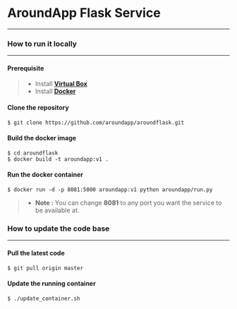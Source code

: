 AroundApp Flask Service
=====================
----------


### How to run it locally
-------------------
#### Prerequisite
> - Install [**Virtual Box**][2]
> - Install [**Docker**][1]

#### Clone the repository
```
$ git clone https://github.com/aroundapp/aroundflask.git
```

#### Build the docker image
```
$ cd aroundflask
$ docker build -t aroundapp:v1 .
```

#### Run the docker container
```
$ docker run -d -p 8081:5000 aroundapp:v1 python aroundapp/run.py
```
> - **Note :**  You can change **8081** to any port you want the service to be available at.


### How to update the code base
-------------------
#### Pull the latest code
```
$ git pull origin master
```

#### Update the running container
```
$ ./update_container.sh
```

[1]: https://docs.docker.com/
[2]: https://www.virtualbox.org/
